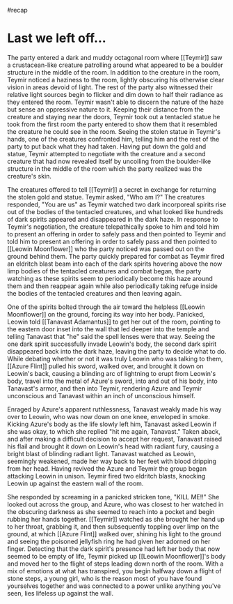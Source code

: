 #recap 
# Last we left off...

The party entered a dark and muddy octagonal room where [[Teymir]] saw a crustacean-like creature patrolling around what appeared to be a boulder structure in the middle of the room. In addition to the creature in the room, Teymir noticed a haziness to the room, lightly obscuring his otherwise clear vision in areas devoid of light. The rest of the party also witnessed their relative light sources begin to flicker and dim down to half their radiance as they entered the room. Teymir wasn't able to discern the nature of the haze but sense an oppressive nature to it. Keeping their distance from the creature and staying near the doors, Teymir took out a tentacled statue he took from the first room the party entered to show them that it resembled the creature he could see in the room. Seeing the stolen statue in Teymir's hands, one of the creatures confronted him, telling him and the rest of the party to put back what they had taken. Having put down the gold and statue, Teymir attempted to negotiate with the creature and a second creature that had now revealed itself by uncoiling from the boulder-like structure in the middle of the room which the party realized was the creature's skin.

The creatures offered to tell [[Teymir]] a secret in exchange for returning the stolen gold and statue. Teymir asked, "Who am I?" The creatures responded, "You are us" as Teymir watched two dark incorporeal spirits rise out of the bodies of the tentacled creatures, and what looked like hundreds of dark spirits appeared and disappeared in the dark haze. In response to Teymir's negotiation, the creature telepathically spoke to him and told him to present an offering in order to safely pass and then pointed to Teymir and told him to present an offering in order to safely pass and then pointed to [[Leowin Moonflower]] who the party noticed was passed out on the ground behind them. The party quickly prepared for combat as Teymir fired an eldritch blast beam into each of the dark spirits hovering above the now limp bodies of the tentacled creatures and combat began, the party watching as these spirits seem to periodically become this haze around them and then reappear again while also periodically taking refuge inside the bodies of the tentacled creatures and then leaving again.

One of the spirits bolted through the air toward the helpless [[Leowin Moonflower]] on the ground, forcing its way into her body. Panicked, Leowin told [[Tanavast Adamantus]] to get her out of the room, pointing to the eastern door inset into the wall that led deeper into the temple and telling Tanavast that "he" said the spell lenses were that way. Seeing the one dark spirit successfully invade Leowin's body, the second dark spirit disappeared back into the dark haze, leaving the party to decide what to do. While debating whether or not it was truly Leowin who was talking to them, [[Azure Flint]] pulled his sword, walked over, and brought it down on Leowin's back, causing a blinding arc of lightning to erupt from Leowin's body, travel into the metal of Azure's sword, into and out of his body, into Tanavast's armor, and then into Teymir, rendering Azure and Teymir unconscious and Tanavast within an inch of unconscious himself.

Enraged by Azure's apparent ruthlessness, Tanavast weakly made his way over to Leowin, who was now down on one knee, enveloped in smoke. Kicking Azure's body as the life slowly left him, Tanavast asked Leowin if she was okay, to which she replied "hit me again, Tanavast." Taken aback, and after making a difficult decision to accept her request, Tanavast raised his flail and brought it down on Leowin's head with radiant fury, causing a bright blast of blinding radiant light. Tanavast watched as Leowin, seemingly weakened, made her way back to her feet with blood dripping from her head. Having revived the Azure and Teymir the group began attacking Leowin in unison. Teymir fired two eldritch blasts, knocking Leowin up against the eastern wall of the room.

She responded by screaming in a panicked stricken tone, "KILL ME!!" She looked out across the group, and Azure, who was closest to her watched in the obscuring darkness as she seemed to reach into a pocket and begin rubbing her hands together. [[Teymir]] watched as she brought her hand up to her throat, grabbing it, and then subsequently toppling over limp on the ground, at which [[Azure Flint]] walked over, shining his light to the ground and seeing the poisoned jellyfish ring he had given her adorned on her finger. Detecting that the dark spirit's presence had left her body that now seemed to be empty of life, Teymir picked up [[Leowin Moonflower]]'s body and moved her to the flight of steps leading down north of the room. With a mix of emotions at what has transpired, you begin halfway down a flight of stone steps, a young girl, who is the reason most of you have found yourselves together and was connected to a power unlike anything you've seen, lies lifeless up against the wall.